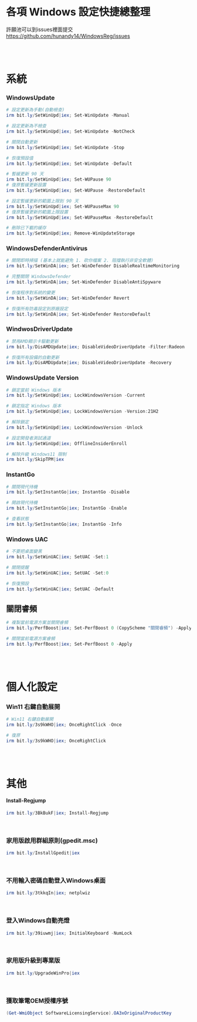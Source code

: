 各項 Windows 設定快捷總整理  
===

許願池可以到issues裡面提交  
https://github.com/hunandy14/WindowsReg/issues

<br><br>

# 系統
### WindowsUpdate

```ps1
# 設定更新為手動(自動檢查)
irm bit.ly/SetWinUpd|iex; Set-WinUpdate -Manual

# 設定更新為不檢查
irm bit.ly/SetWinUpd|iex; Set-WinUpdate -NotCheck

# 關閉自動更新
irm bit.ly/SetWinUpd|iex; Set-WinUpdate -Stop

# 恢復預設值
irm bit.ly/SetWinUpd|iex; Set-WinUpdate -Default
```

```ps1
# 暫緩更新 90 天
irm bit.ly/SetWinUpd|iex; Set-WUPause 90
# 復原暫緩更新設置
irm bit.ly/SetWinUpd|iex; Set-WUPause -RestoreDefault

# 設定暫緩更新的範圍上限到 90 天
irm bit.ly/SetWinUpd|iex; Set-WUPauseMax 90
# 復原暫緩更新的範圍上限設置
irm bit.ly/SetWinUpd|iex; Set-WUPauseMax -RestoreDefault
```

```ps1
# 刪除已下載的緩存
irm bit.ly/SetWinUpd|iex; Remove-WinUpdateStorage
```


### WindowsDefenderAntivirus

```ps1
# 關閉即時掃描 (基本上就能避免 1. 砍你檔案 2. 阻擋執行非安全軟體)
irm bit.ly/SetWinDA|iex; Set-WinDefender DisableRealtimeMonitoring

# 完整關閉 WindowsDefender
irm bit.ly/SetWinDA|iex; Set-WinDefender DisableAntiSpyware

# 恢復程序對系統的變更
irm bit.ly/SetWinDA|iex; Set-WinDefender Revert

# 恢復所有防毒設定到原廠設定
irm bit.ly/SetWinDA|iex; Set-WinDefender RestoreDefault
```

### WindwosDriverUpdate
```ps1
# 禁用AMD顯示卡驅動更新
irm bit.ly/DisAMDUpdate|iex; DisableVideoDriverUpdate -Filter:Radeon

# 恢復所有設備的自動更新
irm bit.ly/DisAMDUpdate|iex; DisableVideoDriverUpdate -Recovery
```

### WindowsUpdate Version

```ps1
# 鎖定當前 Windows 版本
irm bit.ly/SetWinUpd|iex; LockWindowsVersion -Current

# 鎖定指定 Windows 版本
irm bit.ly/SetWinUpd|iex; LockWindowsVersion -Version:21H2

# 解除鎖定
irm bit.ly/SetWinUpd|iex; LockWindowsVersion -Unlock
```

```ps1
# 設定開發者測試通道
irm bit.ly/SetWinUpd|iex; OfflineInsiderEnroll
```

```ps1
# 解除升級 Windows11 限制
irm bit.ly/SkipTPM|iex
```

### InstantGo
```ps1
# 關閉現代待機
irm bit.ly/SetInstantGo|iex; InstantGo -Disable

# 開啟現代待機
irm bit.ly/SetInstantGo|iex; InstantGo -Enable

# 查看狀態
irm bit.ly/SetInstantGo|iex; InstantGo -Info
```

### Windows UAC
```ps1
# 不要把桌面變黑
irm bit.ly/SetWinUAC|iex; SetUAC -Set:1

# 關閉提醒
irm bit.ly/SetWinUAC|iex; SetUAC -Set:0

# 恢復預設
irm bit.ly/SetWinUAC|iex; SetUAC -Default

```

## 關閉睿頻
```ps1
# 複製當前電源方案並關閉睿頻
irm bit.ly/PerfBoost|iex; Set-PerfBoost 0 (CopyScheme "關閉睿頻") -Apply

# 關閉當前電源方案睿頻
irm bit.ly/PerfBoost|iex; Set-PerfBoost 0 -Apply
```



<br><br>

# 個人化設定
### Win11 右鍵自動展開
```ps1
# Win11 右鍵自動展開
irm bit.ly/3s9kWHO|iex; OnceRightClick -Once

# 復原
irm bit.ly/3s9kWHO|iex; OnceRightClick
```

<br><br>

# 其他
#### Install-Regjump
```ps1
irm bit.ly/3BkBukF|iex; Install-Regjump
```

<br>

### 家用版啟用群組原則(gpedit.msc)
```ps1
irm bit.ly/InstallGpedit|iex
```

<br>

### 不用輸入密碼自動登入Windows桌面
```ps1
irm bit.ly/3tkkqIn|iex; netplwiz
```

<br>

### 登入Windows自動亮燈
```ps1
irm bit.ly/39iuwmj|iex; InitialKeyboard -NumLock
```

<br>

### 家用版升級到專業版
```ps1
irm bit.ly/UpgradeWinPro|iex
```

<br>

### 獲取筆電OEM授權序號
```ps1
(Get-WmiObject SoftwareLicensingService).OA3xOriginalProductKey
```
